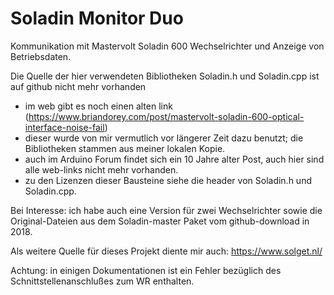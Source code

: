 # Soladin Monitor Duo
Kommunikation mit Mastervolt Soladin 600 Wechselrichter und Anzeige von Betriebsdaten.

Die Quelle der hier verwendeten Bibliotheken Soladin.h und Soladin.cpp ist auf github nicht mehr vorhanden
- im web gibt es noch einen alten link (https://www.briandorey.com/post/mastervolt-soladin-600-optical-interface-noise-fail)
- dieser wurde von mir vermutlich vor längerer Zeit dazu benutzt; die Bibliotheken stammen aus meiner lokalen Kopie.
- auch im Arduino Forum findet sich ein 10 Jahre alter Post, auch hier sind alle web-links nicht mehr vorhanden.
- zu den Lizenzen dieser Bausteine siehe die header von Soladin.h und Soladin.cpp.

Bei Interesse: ich habe auch eine Version für zwei Wechselrichter sowie die Original-Dateien aus dem Soladin-master
Paket vom github-download in 2018.

Als weitere Quelle für dieses Projekt diente mir auch: https://www.solget.nl/

Achtung: in einigen Dokumentationen ist ein Fehler bezüglich des Schnittstellenanschlußes zum WR enthalten.
 
